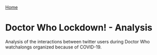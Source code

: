 [Home](../index.html)  

# Doctor Who Lockdown! - Analysis
Analysis of the interactions between twitter users during Doctor Who watchalongs organized because of COVID-19.
